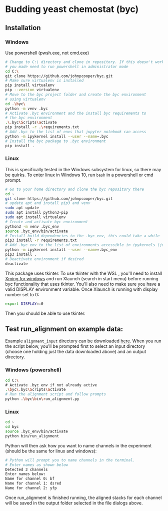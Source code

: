 # Budding yeast chemostat (byc)

## Installation

### Windows

Use powershell (pwsh.exe, not cmd.exe)

```sh
# Change to C:\ directory and clone in repository. If this doesn't work,
# you made need to run powershell in administrator mode
cd C:\
git clone https://github.com/johnpcooper/byc.git
# Make sure virtualenv is installed
pip install virtualenv
pip --version virtualenv
# Move to the byc project folder and create the byc environment
# using virtualenv
cd .\byc\
python -m venv .byc
# Activate .byc environment and the install byc requirements to 
# the byc environment
.\.byc\Scripts\activate
pip install -r .\requirements.txt
# Add .byc to the list of envs that jupyter notebook can access
python -m ipykernel install --user --name=.byc
# Install the byc package to .byc environment
pip install .
```

### Linux

This is specifically tested in the Windows subsystem for linux, so there may be quirks. To enter linux in Windows 10, run `bash` in a powershell or cmd prompt.

```sh
# Go to your home directory and clone the byc repository there
cd ~
git clone https://github.com/johnpcooper/byc.git
# update apt and install pip3 and venv
sudo apt update
sudo apt install python3-pip
sudo apt install virtualenv
# Create and activate byc environment
python3 -m venv .byc_env
source .byc_env/bin/activate
# Install build dependencies to the .byc_env, this could take a while
pip3 install -r requirements.txt
# Add .byc_env to the list of environments accessible in ipykernels (jupyter notebook and ipython)
python -m ipykernel install --user --name=.byc_env
pip3 install .
# Deactivate environment if desired
deactivate
```

This package uses tkinter. To use tkinter with the WSL , you'll need to install [Xming for windows](https://sourceforge.net/projects/xming/) and run Xlaunch (search in start menu) before running byc functionality that uses tkinter. You'll also need to make sure you have a valid DISPLAY environment variable. Once Xlaunch is running with display number set to 0:

```bash
export DISPLAY=:0
```

Then you should be able to use tkinter.

## Test run_alignment on example data:

Example  `alignment_input` directory can be downloaded [here](https://utexas.box.com/s/wzkp7ijc9v3ksvhf9rj5sr564aoa1o3k). When you run the script below, you'll be prompted first to select an input directory (choose one holding just the data downloaded above) and an output directory.

### Windows (powershell)

```sh
cd C:\
# Activate .byc env if not already active
.\byc\.byc\Scripts\activate
# Run the alignment script and follow prompts
python .\byc\bin\run_alignment.py
```

### Linux

```sh
cd ~
cd byc
source .byc_env/bin/activate
python bin/run_alignment
```

Python will then ask how you want to name channels in the experiment (should be the same for linux and windows):

```sh
# Python will prompt you to name channels in the terminal.
# Enter names as shown below
Detected 3 channels
Enter names below:
Name for channel 0: bf
Name for channel 1: dsred
Name for channel 2: yfp
```

Once run_alignment is finished running, the aligned stacks for each channel will be saved in the output folder selected in the file dialogs above.
